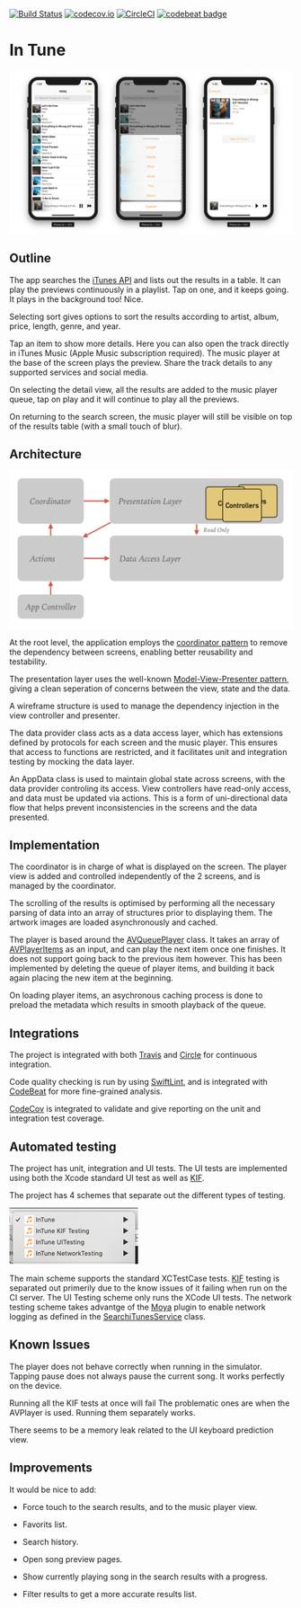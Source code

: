 [![Build Status](https://travis-ci.org/ronanociosoig/inTune.svg?branch=master)](https://travis-ci.org/ronanociosoig/inTune)
[![codecov.io](https://codecov.io/github/ronanociosoig/inTune/coverage.svg?branch=master)](https://codecov.io/github/ronanociosoig/inTune?branch=master)
[![CircleCI](https://circleci.com/gh/ronanociosoig/inTune.svg?style=svg)](https://circleci.com/gh/ronanociosoig/inTune)
[![codebeat badge](https://codebeat.co/badges/ef478c94-9b65-481f-a9ec-4a7185867400)](https://codebeat.co/projects/github-com-ronanociosoig-intune-master)

# In Tune

![Screen shots](InTuneAppScreenshots.png)

## Outline

The app searches the [iTunes API](https://developer.apple.com/library/archive/documentation/AudioVideo/Conceptual/iTuneSearchAPI/Searching.html#//apple_ref/doc/uid/TP40017632-CH5-SW1) and lists out the results in a table. It can play the previews continuously in a playlist. Tap on one, and it keeps going. It plays in the background too! Nice.

Selecting sort gives options to sort the results according to artist, album, price, length, genre, and year.

Tap an item to show more details. Here you can also open the track directly in iTunes Music (Apple Music subscription required). The music player at the base of the screen plays the preview. Share the track details to any supported services and social media. 

On selecting the detail view, all the results are added to the music player queue, tap on play and it will continue to play all the previews.

On returning to the search screen, the music player will still be visible on top of the results table (with a small touch of blur).

## Architecture 

![App architecture outline](AppArchitecture.png)

At the root level, the application employs the [coordinator pattern](http://khanlou.com/2015/01/the-coordinator/) to remove the dependency between screens, enabling better reusability and testability. 

The presentation layer uses the well-known [Model-View-Presenter pattern](https://en.wikipedia.org/wiki/Model–view–presenter), giving a clean seperation of concerns between the view, state and the data.

A wireframe structure is used to manage the dependency injection in the view controller and presenter.

The data provider class acts as a data access layer, which has extensions defined by protocols for each screen and the music player. This ensures that access to functions are restricted, and it facilitates unit and integration testing by mocking the data layer.

An AppData class is used to maintain global state across screens, with the data provider controling its access. View controllers have read-only access, and data must be updated via actions. This is a form of uni-directional data flow that helps prevent inconsistencies in the screens and the data presented. 

## Implementation 

The coordinator is in charge of what is displayed on the screen. The player view is added and controlled independently of the 2 screens, and is managed by the coordinator. 

The scrolling of the results is optimised by performing all the necessary parsing of data into an array of structures prior to displaying them. The artwork images are loaded asynchronously and cached. 
	
The player is based around the [AVQueuePlayer](https://developer.apple.com/documentation/avfoundation/avqueueplayer) class. It takes an array of [AVPlayerItems](https://developer.apple.com/documentation/avfoundation/avplayeritem) as an input, and can play the next item once one finishes. It does not support going back to the previous item however. This has been implemented by deleting the queue of player items, and building it back again placing the new item at the beginning. 

On loading player items, an asychronous caching process is done to preload the metadata which results in smooth playback of the queue.

## Integrations

The project is integrated with both [Travis](https://travis-ci.org) and [Circle](https://circleci.com) for continuous integration. 

Code quality checking is run by using [SwiftLint](https://github.com/realm/SwiftLint), and is integrated with [CodeBeat](https://codebeat.co) for more fine-grained analysis. 

[CodeCov](https://codecov.io) is integrated to validate and give reporting on the unit and integration test coverage.

## Automated testing
The project has unit, integration and UI tests. The UI tests are implemented using both the Xcode standard UI test as well as [KIF](https://github.com/kif-framework/KIF). 

The project has 4 schemes that separate out the different types of testing. 

![Project build schemes](Schemes.png)

The main scheme supports the standard XCTestCase tests. [KIF](https://github.com/kif-framework/KIF) testing is separated out primerily due to the know issues of it failing when run on the CI server. The UI Testing scheme only runs the XCode UI tests. The network testing scheme takes advantge of the [Moya](https://github.com/Moya/Moya) plugin to enable network logging as defined in the [SearchiTunesService](https://github.com/ronanociosoig/inTune/blob/develop/InTune/Services/Networking/SearchiTunesService.swift) class.

## Known Issues
The player does not behave correctly when running in the simulator. Tapping pause does not always pause the current song. It works perfectly on the device.

Running all the KIF tests at once will fail The problematic ones are when the AVPlayer is used. Running them separately works. 

There seems to be a memory leak related to the UI keyboard prediction view.

## Improvements

It would be nice to add: 

- Force touch to the search results, and to the music player view.

- Favorits list. 

- Search history. 

- Open song preview pages. 

- Show currently playing song in the search results with a progress. 

- Filter results to get a more accurate results list.
